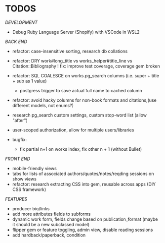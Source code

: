 # TODOS

*DEVELOPMENT*
* Debug Ruby Language Server (Shopify) with VSCode in WSL2

*BACK END*
* refactor: case-insensitive sorting, research db collations
* refactor: DRY work#long_title vs works_helper#title_line vs Citation::Bibliography
! fix: improve test coverage, coverage gem broken
* refactor: SQL COALESCE on works.pg_search columns (i.e. super + title + sub as 1 value)
  * postgress trigger to save actual full name to cached column
* refactor: avoid hacky columns for non-book formats and citations,(use different models, not enums?)
* research pg_search custom settings, custom stop-word list (allow "after")
* user-scoped authorization, allow for multiple users/libraries

* bugfix:
  * fix partial n+1 on works index, fix other n + 1 (without Bullet)

*FRONT END*

* mobile-friendly views
* tabs for lists of associated authors/quotes/notes/reqding sessions on show views
* refactor: research extracting CSS into gem, reusable across apps (DIY CSS framework)

*FEATURES*

* producer bio/links
* add more attributes fields to subforms
* dynamic work form, fields change based on publication_format (maybe it should be a new subclassed model)
* flipper gem or feature toggling, admin view, disable reading sessions
* add hardback/paperback, condition

